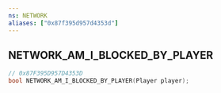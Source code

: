```yaml
---
ns: NETWORK
aliases: ["0x87f395d957d4353d"]
---
```

## NETWORK_AM_I_BLOCKED_BY_PLAYER

```c
// 0x87F395D957D4353D
bool NETWORK_AM_I_BLOCKED_BY_PLAYER(Player player);
```
